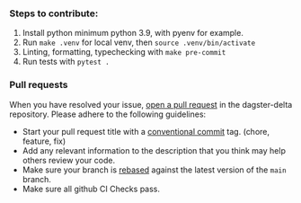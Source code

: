 ### Steps to contribute:

1. Install python minimum python 3.9, with pyenv for example.
2. Run ```make .venv``` for local venv, then ```source .venv/bin/activate```
3. Linting, formatting, typechecking with ```make pre-commit```
4. Run tests with ```pytest .```


### Pull requests

When you have resolved your issue, [open a pull request](https://docs.github.com/en/pull-requests/collaborating-with-pull-requests/proposing-changes-to-your-work-with-pull-requests/creating-a-pull-request-from-a-fork) in the dagster-delta repository.
Please adhere to the following guidelines:

- Start your pull request title with a [conventional commit](https://www.conventionalcommits.org/) tag. (chore, feature, fix)
- Add any relevant information to the description that you think may help others review your code.
- Make sure your branch is [rebased](https://docs.github.com/en/get-started/using-git/about-git-rebase) against the latest version of the `main` branch.
- Make sure all github CI Checks pass.